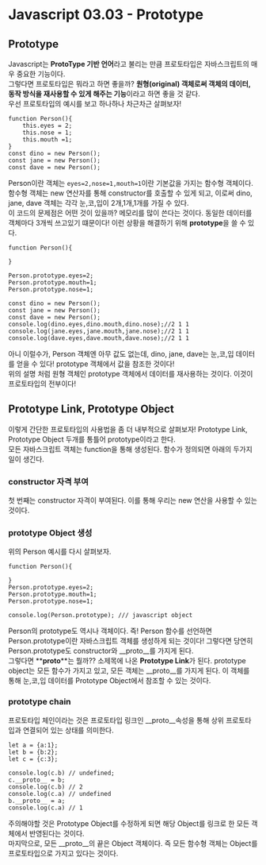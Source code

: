 # Javascript 03.03 - Prototype


## Prototype
Javascript는 **ProtoType 기반 언어**라고 불리는 만큼 프로토타입은 자바스크립트의 매우 중요한 기능이다.   
그렇다면 프로토타입은 뭐라고 하면 좋을까? **원형(original) 객체로써 객체의 데이터, 동작 방식을 재사용할 수 있게 해주는 기능**이라고 하면 좋을 것 같다.   
우선 프로토타입의 예시를 보고 하나하나 차근차근 살펴보자!
```
function Person(){
    this.eyes = 2;
    this.nose = 1;
    this.mouth =1;
}
const dino = new Person();
const jane = new Person();
const dave = new Person();
```
Person이란 객체는 `eyes=2,nose=1,mouth=1`이란 기본값을 가지는 함수형 객체이다. 함수형 객체는 new 연산자를 통해 constructor를 호출할 수 있게 되고, 이로써 dino, jane, dave 객체는 각각 눈,코,입이 2개,1개,1개를 가질 수 있다.   
이 코드의 문제점은 어떤 것이 있을까? 메모리를 많이 쓴다는 것이다. 동일한 데이터를 객체마다 3개씩 쓰고있기 떄문이다! 이런 상황을 해결하기 위해 **prototype**을 쓸 수 있다.
```
function Person(){

}

Person.prototype.eyes=2;
Person.prototype.mouth=1;
Person.prototype.nose=1;

const dino = new Person();
const jane = new Person();
const dave = new Person();
console.log(dino.eyes,dino.mouth,dino.nose);//2 1 1
console.log(jane.eyes,jane.mouth,jane.nose);//2 1 1
console.log(dave.eyes,dave.mouth,dave.nose);//2 1 1
```
아니 이럴수가, Person 객체엔 아무 값도 없는데, dino, jane, dave는 눈,코,입 데이터를 얻을 수 있다! prototype 객체에서 값을 참조한 것이다!    
위의 설명 처럼 원형 객체인 prototype 객체에서 데이터를 재사용하는 것이다. 이것이 프로토타입의 전부이다!   

## Prototype Link, Prototype Object
이렇게 간단한 프로토타입의 사용법을 좀 더 내부적으로 살펴보자! Prototype Link, Prototype Object 두개를 통틀어 prototype이라고 한다.   
모든 자바스크립트 객체는 function을 통해 생성된다. 함수가 정의되면 아래의 두가지일이 생긴다.
### constructor 자격 부여
첫 번째는 constructor 자격이 부여된다. 이를 통해 우리는 new 연산을 사용할 수 있는 것이다.   
### prototype Object 생성
위의 Person 예시를 다시 살펴보자.
```
function Person(){

}
Person.prototype.eyes=2;
Person.prototype.mouth=1;
Person.prototype.nose=1;

console.log(Person.prototype); /// javascript object
```
Person의 prototype도 역시나 객체이다. 즉! Person 함수를 선언하면 Person.prototype이란 자바스크립트 객체를 생성하게 되는 것이다! 그렇다면 당연히 Person.prototype도 constructor와 __proto__를 가지게 된다.   
그렇다면 **__proto__**는 뭘까?? 소제목에 나온 **Prototype Link**가 된다. prototype object는 모든 함수가 가지고 있고, 모든 객체는 __proto__를 가지게 된다. 이 객체를 통해 눈,코,입 데이터를 Prototype Object에서 참조할 수 있는 것이다.


### prototype chain
프로토타입 체인이라는 것은 프로토타입 링크인 __proto__속성을 통해 상위 프로토타입과 연결되어 있는 상태를 의미한다.
```
let a = {a:1};
let b = {b:2};
let c = {c:3};

console.log(c.b) // undefined;
c.__proto__ = b;
console.log(c.b) // 2
console.log(c.a) // undefined
b.__proto__ = a;
console.log(c.a) // 1
```
주의해야할 것은 Prototype Object를 수정하게 되면 해당 Object를 링크로 한 모든 객체에서 반영된다는 것이다.   
마지막으로, 모든 __proto__의 끝은 Object 객체이다. 즉 모든 함수형 객체는 Object를 프로토타입으로 가지고 있다는 것이다.   